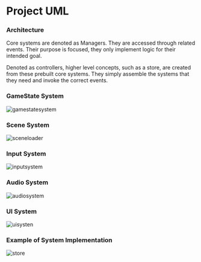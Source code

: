 # Project UML

### Architecture 
Core systems are denoted as Managers. They are accessed through related events. Their purpose is focused, they only implement logic for their intended goal. 

Denoted as controllers, higher level concepts, such as a store, are created from these prebuilt core systems. They simply assemble the systems that they need and invoke the correct events.

### GameState System
![gamestatesystem](http://www.plantuml.com/plantuml/proxy?cache=no&src=https://raw.githubusercontent.com/jskelly2021/Journey/main/UML/gamestatesystem.iuml)

### Scene System
![sceneloader](http://www.plantuml.com/plantuml/proxy?cache=no&src=https://raw.githubusercontent.com/jskelly2021/Journey/main/UML/scenesystem.iuml)

### Input System
![inputsystem](http://www.plantuml.com/plantuml/proxy?cache=no&src=https://raw.githubusercontent.com/jskelly2021/Journey/main/UML/inputsystem.iuml)

### Audio System
![audiosystem](http://www.plantuml.com/plantuml/proxy?cache=no&src=https://raw.githubusercontent.com/jskelly2021/Journey/main/UML/audiosystem.iuml)

### UI System
![uisysten](http://www.plantuml.com/plantuml/proxy?cache=no&src=https://raw.githubusercontent.com/jskelly2021/Journey/main/UML/uisystem.iuml)

### Example of System Implementation
![store](http://www.plantuml.com/plantuml/proxy?cache=no&src=https://raw.githubusercontent.com/jskelly2021/Journey/main/UML/store.iuml)